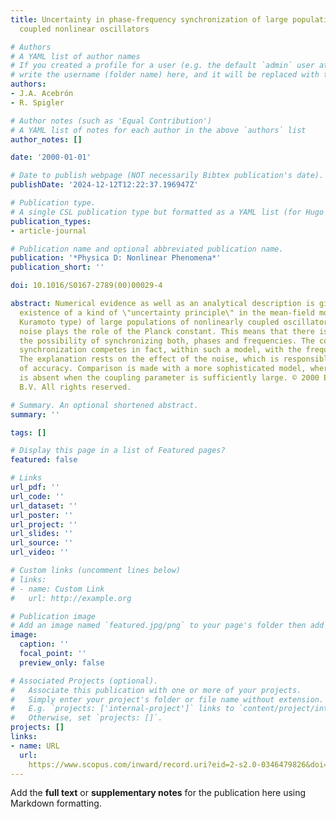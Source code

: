 ```yaml
---
title: Uncertainty in phase-frequency synchronization of large populations of globally
  coupled nonlinear oscillators

# Authors
# A YAML list of author names
# If you created a profile for a user (e.g. the default `admin` user at `content/authors/admin/`), 
# write the username (folder name) here, and it will be replaced with their full name and linked to their profile.
authors:
- J.A. Acebrón
- R. Spigler

# Author notes (such as 'Equal Contribution')
# A YAML list of notes for each author in the above `authors` list
author_notes: []

date: '2000-01-01'

# Date to publish webpage (NOT necessarily Bibtex publication's date).
publishDate: '2024-12-12T12:22:37.196947Z'

# Publication type.
# A single CSL publication type but formatted as a YAML list (for Hugo requirements).
publication_types:
- article-journal

# Publication name and optional abbreviated publication name.
publication: '*Physica D: Nonlinear Phenomena*'
publication_short: ''

doi: 10.1016/S0167-2789(00)00029-4

abstract: Numerical evidence as well as an analytical description is given for the
  existence of a kind of \"uncertainty principle\" in the mean-field model (of the
  Kuramoto type) of large populations of nonlinearly coupled oscillators. Here the
  noise plays the role of the Planck constant. This means that there is a limit to
  the possibility of synchronizing both, phases and frequencies. The collective phase
  synchronization competes in fact, within such a model, with the frequency synchronization.
  The explanation rests on the effect of the noise, which is responsible for loss
  of accuracy. Comparison is made with a more sophisticated model, where such uncertainty
  is absent when the coupling parameter is sufficiently large. © 2000 Elsevier Science
  B.V. All rights reserved.

# Summary. An optional shortened abstract.
summary: ''

tags: []

# Display this page in a list of Featured pages?
featured: false

# Links
url_pdf: ''
url_code: ''
url_dataset: ''
url_poster: ''
url_project: ''
url_slides: ''
url_source: ''
url_video: ''

# Custom links (uncomment lines below)
# links:
# - name: Custom Link
#   url: http://example.org

# Publication image
# Add an image named `featured.jpg/png` to your page's folder then add a caption below.
image:
  caption: ''
  focal_point: ''
  preview_only: false

# Associated Projects (optional).
#   Associate this publication with one or more of your projects.
#   Simply enter your project's folder or file name without extension.
#   E.g. `projects: ['internal-project']` links to `content/project/internal-project/index.md`.
#   Otherwise, set `projects: []`.
projects: []
links:
- name: URL
  url: 
    https://www.scopus.com/inward/record.uri?eid=2-s2.0-0346479826&doi=10.1016%2fS0167-2789%2800%2900029-4&partnerID=40&md5=aea07955ace7135d6ec384be32ce5344
---
```


Add the **full text** or **supplementary notes** for the publication here using Markdown formatting.
